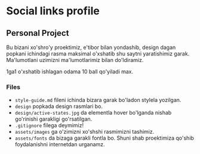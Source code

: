 # Social links profile

## Personal Project

Bu bizani xo'shro'y proektimiz, e'tibor bilan yondashib, design dagan popkani ichindagi rasma maksimal o'xshatib shu saytni yaratishimiz garak. Ma'lumotlani uzimizni ma'lumotlarimiz bilan do'ldiramiz.

1ga1 o'xshatib ishlagan odama 10 ball qo'yiladi max.

### Files
- `style-guide.md` fileni ichinda bizara garak bo'ladon stylela yozilgan.
- `design` popkada design rasmlari bo.
- `design/active-states.jpg` da elementla hover bo'lganda nishab go'rinishi garakligi go'rsatilgan.
- `.gitignore` filega deymimiz!
- `assets/images` ga o'zimizni xo'shshi rasmimizni tashimiz.
- `assets/fonts` da bizaga garakli fontla bo. Shuni shab proektimiza qo'shib foydalanishni internetdan urganamz.